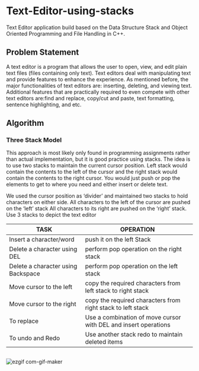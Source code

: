 # Text-Editor-using-stacks

Text Editor application build based on the Data Structure Stack and Object Oriented Programming and File Handling in C++.

## Problem Statement
A text editor is a program that allows the user to open, view, and edit plain text files (files containing only text). 
Text editors deal with manipulating text and provide features to enhance the experience. As mentioned before, the major functionalities of text editors are: inserting, deleting, and viewing text. Additional features that are practically required to even compete with other text editors are:find and replace, copy/cut and paste, text formatting, sentence highlighting, and etc.

## Algorithm
### Three Stack Model
This approach is most likely only found in programming assignments rather than actual implementation, but it is good practice using stacks. The idea is to use two stacks to maintain the current cursor position. Left stack would contain the contents to the left of the cursor and the right stack would contain the contents to the right cursor. You would just push or pop the elements to get to where you need and either insert or delete text.

We used the cursor position as ‘divider’ and maintained two stacks to hold characters on either side. All characters to the left of the cursor are pushed on the ‘left’ stack All characters to its right are pushed on the ‘right’ stack.
Use 3 stacks to depict the text editor

|          TASK                      |                             OPERATION                           |
| ---------------------------------- | --------------------------------------------------------------- |
| Insert a character/word            | push it on the left Stack                                       |
| Delete a character using DEL       | perform pop operation on the right stack                        |
| Delete a character using Backspace | perform pop operation on the left stack                         |
| Move cursor to the left            | copy the required characters from left stack to right stack     |
| Move cursor to the right           | copy the required characters from right stack to left stack     |
| To replace                         | Use a combination of move cursor with DEL and insert operations |
| To undo and Redo                   | Use another stack redo to maintain deleted items                |


##

![ezgif com-gif-maker](https://user-images.githubusercontent.com/77978729/146603312-3b970521-de58-4d2f-8a38-bcf2fbd01619.gif)

